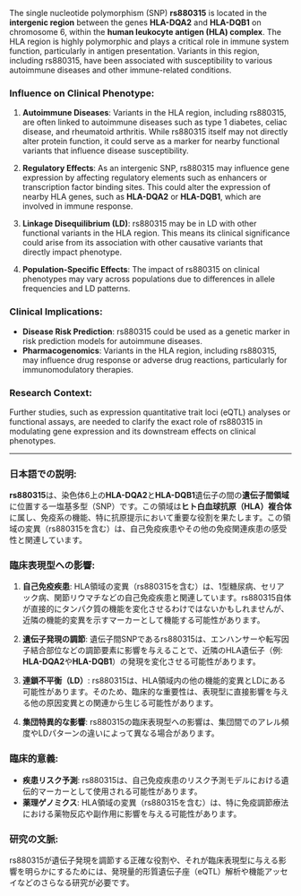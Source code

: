 The single nucleotide polymorphism (SNP) **rs880315** is located in the **intergenic region** between the genes **HLA-DQA2** and **HLA-DQB1** on chromosome 6, within the **human leukocyte antigen (HLA) complex**. The HLA region is highly polymorphic and plays a critical role in immune system function, particularly in antigen presentation. Variants in this region, including rs880315, have been associated with susceptibility to various autoimmune diseases and other immune-related conditions.

### Influence on Clinical Phenotype:
1. **Autoimmune Diseases**: Variants in the HLA region, including rs880315, are often linked to autoimmune diseases such as type 1 diabetes, celiac disease, and rheumatoid arthritis. While rs880315 itself may not directly alter protein function, it could serve as a marker for nearby functional variants that influence disease susceptibility.

2. **Regulatory Effects**: As an intergenic SNP, rs880315 may influence gene expression by affecting regulatory elements such as enhancers or transcription factor binding sites. This could alter the expression of nearby HLA genes, such as **HLA-DQA2** or **HLA-DQB1**, which are involved in immune response.

3. **Linkage Disequilibrium (LD)**: rs880315 may be in LD with other functional variants in the HLA region. This means its clinical significance could arise from its association with other causative variants that directly impact phenotype.

4. **Population-Specific Effects**: The impact of rs880315 on clinical phenotypes may vary across populations due to differences in allele frequencies and LD patterns.

### Clinical Implications:
- **Disease Risk Prediction**: rs880315 could be used as a genetic marker in risk prediction models for autoimmune diseases.
- **Pharmacogenomics**: Variants in the HLA region, including rs880315, may influence drug response or adverse drug reactions, particularly for immunomodulatory therapies.

### Research Context:
Further studies, such as expression quantitative trait loci (eQTL) analyses or functional assays, are needed to clarify the exact role of rs880315 in modulating gene expression and its downstream effects on clinical phenotypes.

---

### 日本語での説明:

**rs880315**は、染色体6上の**HLA-DQA2**と**HLA-DQB1**遺伝子の間の**遺伝子間領域**に位置する一塩基多型（SNP）です。この領域は**ヒト白血球抗原（HLA）複合体**に属し、免疫系の機能、特に抗原提示において重要な役割を果たします。この領域の変異（rs880315を含む）は、自己免疫疾患やその他の免疫関連疾患の感受性と関連しています。

### 臨床表現型への影響:
1. **自己免疫疾患**: HLA領域の変異（rs880315を含む）は、1型糖尿病、セリアック病、関節リウマチなどの自己免疫疾患と関連しています。rs880315自体が直接的にタンパク質の機能を変化させるわけではないかもしれませんが、近隣の機能的変異を示すマーカーとして機能する可能性があります。

2. **遺伝子発現の調節**: 遺伝子間SNPであるrs880315は、エンハンサーや転写因子結合部位などの調節要素に影響を与えることで、近隣のHLA遺伝子（例: **HLA-DQA2**や**HLA-DQB1**）の発現を変化させる可能性があります。

3. **連鎖不平衡（LD）**: rs880315は、HLA領域内の他の機能的変異とLDにある可能性があります。そのため、臨床的な重要性は、表現型に直接影響を与える他の原因変異との関連から生じる可能性があります。

4. **集団特異的な影響**: rs880315の臨床表現型への影響は、集団間でのアレル頻度やLDパターンの違いによって異なる場合があります。

### 臨床的意義:
- **疾患リスク予測**: rs880315は、自己免疫疾患のリスク予測モデルにおける遺伝的マーカーとして使用される可能性があります。
- **薬理ゲノミクス**: HLA領域の変異（rs880315を含む）は、特に免疫調節療法における薬物反応や副作用に影響を与える可能性があります。

### 研究の文脈:
rs880315が遺伝子発現を調節する正確な役割や、それが臨床表現型に与える影響を明らかにするためには、発現量的形質遺伝子座（eQTL）解析や機能アッセイなどのさらなる研究が必要です。